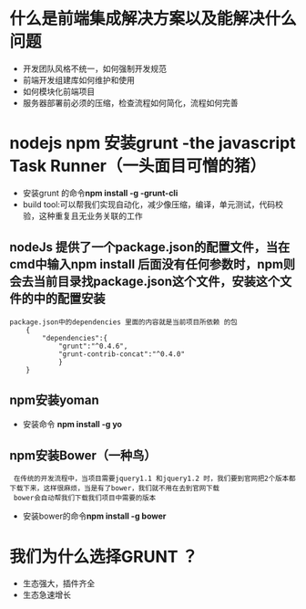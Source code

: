 # 什么是前端集成解决方案以及能解决什么问题
- 开发团队风格不统一，如何强制开发规范
- 前端开发组建库如何维护和使用
- 如何模块化前端项目
- 服务器部署前必须的压缩，检查流程如何简化，流程如何完善
# nodejs npm 安装grunt -the javascript Task Runner（一头面目可憎的猪）
- 安装grunt 的命令<b>npm install -g -grunt-cli</b>
-  build tool:可以帮我们实现自动化，减少像压缩，编译，单元测试，代码校验，这种重复且无业务关联的工作
## nodeJs 提供了一个package.json的配置文件，当在cmd中输入npm install 后面没有任何参数时，npm则会去当前目录找package.json这个文件，安装这个文件的中的配置安装
	package.json中的dependencies 里面的内容就是当前项目所依赖 的包
		{
		    "dependencies":{
				"grunt":"^0.4.6",
				"grunt-contrib-concat":"^0.4.0"
				}
		} 
## npm安装yoman
- 安装命令 <b>npm install -g yo</b>
## npm安装Bower（一种鸟）
	 在传统的开发流程中，当项目需要jquery1.1 和jquery1.2 时，我们要到官网把2个版本都下载下来，这样很麻烦，当是有了bower，我们就不用在去到官网下载
	 bower会自动帮我们下载我们项目中需要的版本
- 安装bower的命令<b>npm install -g bower</b>

# 我们为什么选择GRUNT ？
- 生态强大，插件齐全
- 生态急速增长 
	
